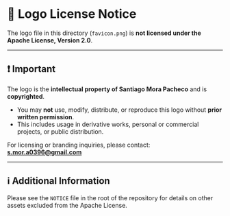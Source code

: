 # 🎨 Logo License Notice

The logo file in this directory (`favicon.png`) is **not licensed under the Apache License, Version 2.0**.

---

## ❗ Important

The logo is the **intellectual property of Santiago Mora Pacheco** and is **copyrighted**.

- You may **not** use, modify, distribute, or reproduce this logo without **prior written permission**.
- This includes usage in derivative works, personal or commercial projects, or public distribution.

For licensing or branding inquiries, please contact: **s.mor.a0396@gmail.com**

---

## ℹ️ Additional Information

Please see the `NOTICE` file in the root of the repository for details on other assets excluded from the Apache License.
